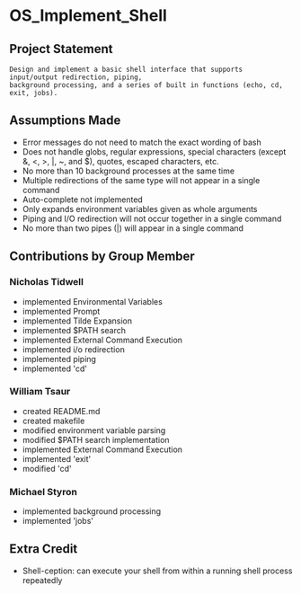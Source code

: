 # OS_Implement_Shell

## Project Statement

    Design and implement a basic shell interface that supports input/output redirection, piping,
    background processing, and a series of built in functions (echo, cd, exit, jobs).

## Assumptions Made

* Error messages do not need to match the exact wording of bash
* Does not handle globs, regular expressions, special characters (except &, <, >, |, ~, and $), quotes, escaped characters, etc.
* No more than 10 background processes at the same time
* Multiple redirections of the same type will not appear in a single command
* Auto-complete not implemented
* Only expands environment variables given as whole arguments
* Piping and I/O redirection will not occur together in a single command
* No more than two pipes (|) will appear in a single command

## Contributions by Group Member

### Nicholas Tidwell

* implemented Environmental Variables
* implemented Prompt
* implemented Tilde Expansion
* implemented $PATH search
* implemented External Command Execution
* implemented i/o redirection
* implemented piping
* implemented 'cd'

### William Tsaur

* created README.md
* created makefile
* modified environment variable parsing
* modified $PATH search implementation
* implemented External Command Execution
* implemented 'exit'
* modified 'cd'

### Michael Styron

* implemented background processing
* implemented 'jobs'

## Extra Credit

* Shell-ception: can execute your shell from within a running shell process repeatedly
